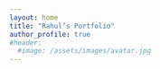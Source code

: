 ```yaml
---
layout: home
title: "Rahul’s Portfolio"
author_profile: true
#header:
  #image: /assets/images/avatar.jpg
---
```

